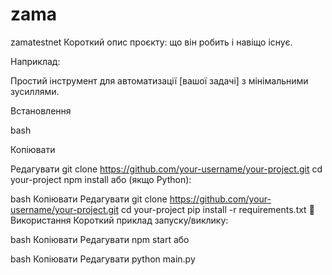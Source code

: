 # zama
zamatestnet
Короткий опис проєкту: що він робить і навіщо існує.

Наприклад:

Простий інструмент для автоматизації [вашої задачі] з мінімальними зусиллями.

Встановлення

bash

Копіювати

Редагувати
git clone https://github.com/your-username/your-project.git
cd your-project
npm install
або (якщо Python):

bash
Копіювати
Редагувати
git clone https://github.com/your-username/your-project.git
cd your-project
pip install -r requirements.txt
📝 Використання
Короткий приклад запуску/виклику:

bash
Копіювати
Редагувати
npm start
або

bash
Копіювати
Редагувати
python main.py
